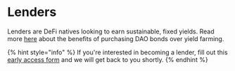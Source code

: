 # Lenders

Lenders are DeFi natives looking to earn sustainable, fixed yields. Read more [here](../../protocol/bonds/simple.md) about the benefits of purchasing DAO bonds over yield farming.

{% hint style="info" %}
If you're interested in becoming a lender, fill out this [early access form](https://forms.gle/fEqeM5URwRs8K8Fr7) and we will get back to you shortly.
{% endhint %}
